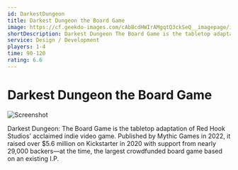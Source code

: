 ```yaml
---
id: DarkestDungeon
title: Darkest Dungeon the Board Game
image: https://cf.geekdo-images.com/cAbBcdHWIrAMgqtQ3ckSeQ__imagepage/img/qhnoF6XGAPf65BPtLqqudcGHMgg=/fit-in/900x600/filters:no_upscale():strip_icc()/pic7476829.jpg
shortDescription: Darkest Dungeon The Board Game is the tabletop adaptation of Red Hook Studios’ acclaimed indie video game. Published by Mythic Games in 2022, it raised over $5.6 million on Kickstarter in 2020 with support from nearly 29,000 backers—at the time, the largest crowdfunded board game based on an existing I.P.
service: Design / Development
players: 1-4
time: 90-120
rating: 6.6
---
```

# Darkest Dungeon the Board Game

![Screenshot](https://cf.geekdo-images.com/cAbBcdHWIrAMgqtQ3ckSeQ__imagepage/img/qhnoF6XGAPf65BPtLqqudcGHMgg=/fit-in/900x600/filters:no_upscale():strip_icc()/pic7476829.jpg)


Darkest Dungeon: The Board Game is the tabletop adaptation of Red Hook Studios’ acclaimed indie video game.
Published by Mythic Games in 2022, it raised over $5.6 million on Kickstarter in 2020 with support from nearly 29,000 backers—at the time, the largest crowdfunded board game based on an existing I.P.